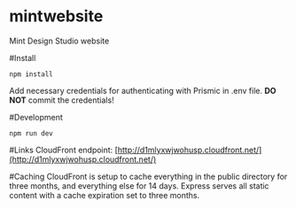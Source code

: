 mintwebsite
===========

Mint Design Studio website

#Install
```
npm install
```
Add necessary credentials for authenticating with Prismic in .env file. **DO NOT** commit the credentials!

#Development
```
npm run dev
```

#Links
CloudFront endpoint: [http://d1mlyxwjwohusp.cloudfront.net/](http://d1mlyxwjwohusp.cloudfront.net/)

#Caching
CloudFront is setup to cache everything in the public directory for three months, and everything else for 14 days. Express serves all static content with a cache expiration set to three months.
